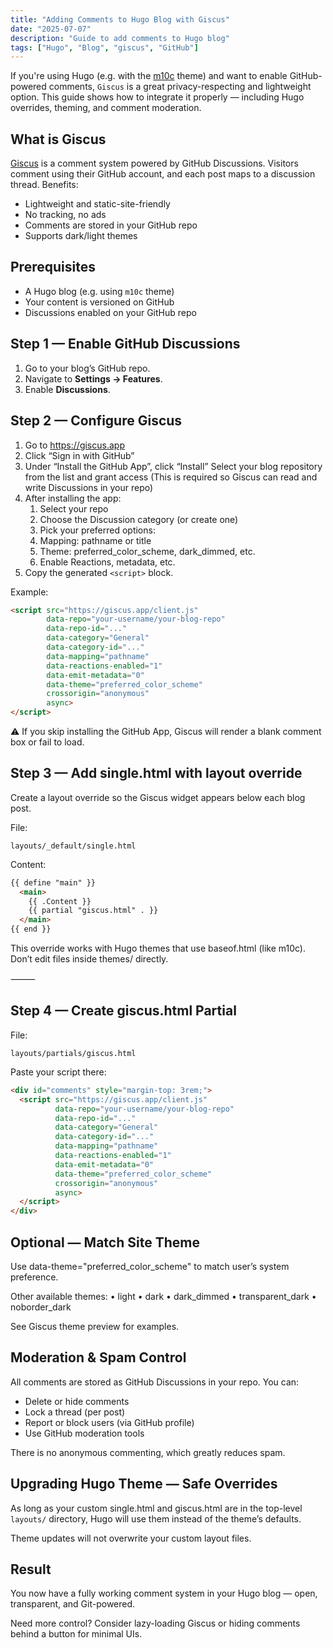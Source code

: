 ```yaml
---
title: "Adding Comments to Hugo Blog with Giscus"
date: "2025-07-07"
description: "Guide to add comments to Hugo blog"
tags: ["Hugo", "Blog", "giscus", "GitHub"]
---
```


If you're using Hugo (e.g. with the
[m10c](https://github.com/vaga/hugo-theme-m10c) theme) and want to enable
GitHub-powered comments, `Giscus` is a great privacy-respecting and lightweight
option. This guide shows how to integrate it properly — including Hugo
overrides, theming, and comment moderation.

## What is Giscus

[Giscus](https://giscus.app) is a comment system powered by GitHub Discussions.
Visitors comment using their GitHub account, and each post maps to a discussion
thread. Benefits:

- Lightweight and static-site-friendly
- No tracking, no ads
- Comments are stored in your GitHub repo
- Supports dark/light themes

## Prerequisites

- A Hugo blog (e.g. using `m10c` theme)
- Your content is versioned on GitHub
- Discussions enabled on your GitHub repo

## Step 1 — Enable GitHub Discussions

1. Go to your blog’s GitHub repo.
2. Navigate to **Settings → Features**.
3. Enable **Discussions**.

## Step 2 — Configure Giscus

1. Go to <https://giscus.app>
2. Click “Sign in with GitHub”
3. Under “Install the GitHub App”, click “Install”
   Select your blog repository from the list and grant access
   (This is required so Giscus can read and write Discussions in your repo)
4. After installing the app:
   1) Select your repo
   2) Choose the Discussion category (or create one)
   3) Pick your preferred options:
   4) Mapping: pathname or title
   5) Theme: preferred_color_scheme, dark_dimmed, etc.
   6) Enable Reactions, metadata, etc.
5. Copy the generated `<script>` block.

Example:

```html
<script src="https://giscus.app/client.js"
        data-repo="your-username/your-blog-repo"
        data-repo-id="..."
        data-category="General"
        data-category-id="..."
        data-mapping="pathname"
        data-reactions-enabled="1"
        data-emit-metadata="0"
        data-theme="preferred_color_scheme"
        crossorigin="anonymous"
        async>
</script>
```

⚠️ If you skip installing the GitHub App, Giscus will render a blank
comment box or fail to load.

## Step 3 — Add single.html with layout override

Create a layout override so the Giscus widget appears below each blog post.

File:

`layouts/_default/single.html`

Content:

```html
{{ define "main" }}
  <main>
    {{ .Content }}
    {{ partial "giscus.html" . }}
  </main>
{{ end }}
```

This override works with Hugo themes that use baseof.html (like m10c).
Don’t edit files inside themes/ directly.

⸻

## Step 4 — Create giscus.html Partial

File:

`layouts/partials/giscus.html`

Paste your script there:

```html
<div id="comments" style="margin-top: 3rem;">
  <script src="https://giscus.app/client.js"
          data-repo="your-username/your-blog-repo"
          data-repo-id="..."
          data-category="General"
          data-category-id="..."
          data-mapping="pathname"
          data-reactions-enabled="1"
          data-emit-metadata="0"
          data-theme="preferred_color_scheme"
          crossorigin="anonymous"
          async>
  </script>
</div>
```

## Optional — Match Site Theme

Use data-theme="preferred_color_scheme" to match user’s system preference.

Other available themes:
 • light
 • dark
 • dark_dimmed
 • transparent_dark
 • noborder_dark

See Giscus theme preview for examples.

## Moderation & Spam Control

All comments are stored as GitHub Discussions in your repo. You can:

- Delete or hide comments
- Lock a thread (per post)
- Report or block users (via GitHub profile)
- Use GitHub moderation tools

There is no anonymous commenting, which greatly reduces spam.

## Upgrading Hugo Theme — Safe Overrides

As long as your custom single.html and giscus.html are in the
top-level `layouts/`
directory, Hugo will use them instead of the theme’s defaults.

Theme updates will not overwrite your custom layout files.

## Result

You now have a fully working comment system in your Hugo blog — open, transparent,
and Git-powered.

Need more control? Consider lazy-loading Giscus or hiding comments behind a button
for minimal UIs.
